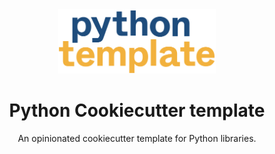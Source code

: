 <div align="center">
    <img alt="Python Cookiecutter template." src="logo.png" style="max-width: 50%;">
    <h1 align="center">Python Cookiecutter template</h1>
</div>

<p align="center">
    An opinionated cookiecutter template for Python libraries.
</p>

